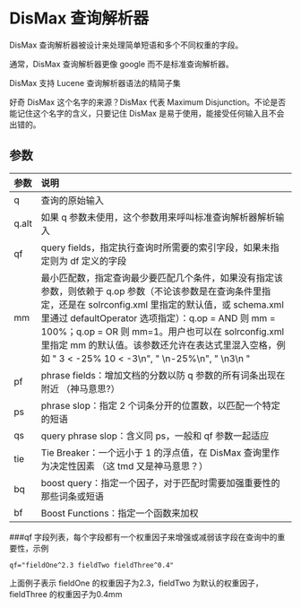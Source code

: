 # DisMax 查询解析器

DisMax 查询解析器被设计来处理简单短语和多个不同权重的字段。

通常，DisMax 查询解析器更像 google 而不是标准查询解析器。

DisMax 支持 Lucene 查询解析器语法的精简子集

好奇 DisMax 这个名字的来源？DisMax 代表 Maximum Disjunction。不论是否能记住这个名字的含义，只要记住 DisMax 是易于使用，能接受任何输入且不会出错的。

## 参数

| 参数 | 说明 |
| :--- | :--- |
| q | 查询的原始输入 |
| q.alt | 如果 q 参数未使用，这个参数用来呼叫标准查询解析器解析输入 |
| qf | query fields，指定执行查询时所需要的索引字段，如果未指定则为 df 定义的字段 |
| mm | 最小匹配数，指定查询最少要匹配几个条件，如果没有指定该参数，则依赖于 q.op 参数（不论该参数是在查询条件里指定，还是在 solrconfig.xml 里指定的默认值，或 schema.xml 里通过 defaultOperator 选项指定）：q.op = AND 则 mm = 100%；q.op = OR 则 mm=1。用户也可以在 solrconfig.xml 里指定 mm 的默认值。该参数还允许在表达式里混入空格，例如 " 3 &lt; -25% 10 &lt; -3\n", " \n-25%\n", " \n3\n " |
| pf | phrase fields：增加文档的分数以防 q 参数的所有词条出现在附近 （神马意思?） |
| ps | phrase slop：指定 2 个词条分开的位置数，以匹配一个特定的短语 |
| qs | query phrase slop：含义同 ps，一般和 qf 参数一起适应 |
| tie | Tie Breaker：一个远小于 1 的浮点值，在 DisMax 查询里作为决定性因素 （这 tmd 又是神马意思？） |
| bq | boost query：指定一个因子，对于匹配时需要加强重要性的那些词条或短语 |
| bf | Boost Functions：指定一个函数来加权 |

###qf
字段列表，每个字段都有一个权重因子来增强或减弱该字段在查询中的重要性，示例

`qf="fieldOne^2.3 fieldTwo fieldThree^0.4"`

上面例子表示 fieldOne 的权重因子为2.3，fieldTwo 为默认的权重因子，fieldThree 的权重因子为0.4mm